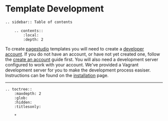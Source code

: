 # Template Development

```eval_rst
.. sidebar:: Table of contents

    .. contents::
        :local:
        :depth: 2

```

To create [pagestudio] templates you will need to create a [developer account](http://). If you do not have an account, or have not yet created one, follow the [create an account](http://) guide first. You will also need a development server configured to work with your account. We've provided a Vagrant development server for you to make the development process easiser. Instructions can be found on the [installation] page. 

----


[installation]: http://#
[pagestudio]: http://pagestudiocms.com/

```eval_rst
.. toctree::
    :maxdepth: 2
    :glob:
    :hidden:
    :titlesonly:

    *
```
